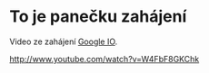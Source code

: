 <!--
title : To je panečku zahájení
author : Roman Ožana <ozana@omdesign.cz>
date : 28.5.2009 08:47:11
tags : google
-->

# To je panečku zahájení

Video ze zahájení [Google IO][1].

http://www.youtube.com/watch?v=W4FbF8GKChk

 [1]: http://code.google.com/intl/cs/events/io/ "Google IO"